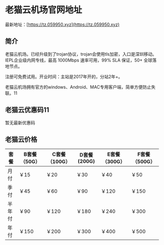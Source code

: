 # 老猫云机场官网地址

最新地址：[https://tz.059950.xyz](https://tz.059950.xyz)

## 简介

老猫云机场。已经升级到了trojan协议，trojan会使用tls加密，入口是深圳移动。IEPL企业级内网专线，最高 1000Mbps 速率可用，99% SLA 保证，50+ 全球落地节点。

注册可免费试用。开业时间：主站是2017年开的，分站2年+。

老猫云机场拥有官方的windows、Android、MAC专用客户端，简单方便防止失联。11

## 老猫云优惠码11

暂无最新优惠码

## 老猫云价格

|套餐|B套餐（50G）|C套餐（100G）|D套餐 (200G)|E套餐（300G）|F套餐（500G）|
|----|----|----|----|----|----|
|月付|￥15|￥20|￥30|￥40|￥50|
|季付|￥45|￥60|￥90|￥120|￥150|
|半年付|￥90|￥120|￥180|￥240|￥300|
|年付|￥150|￥200|￥300|￥400|￥500|
